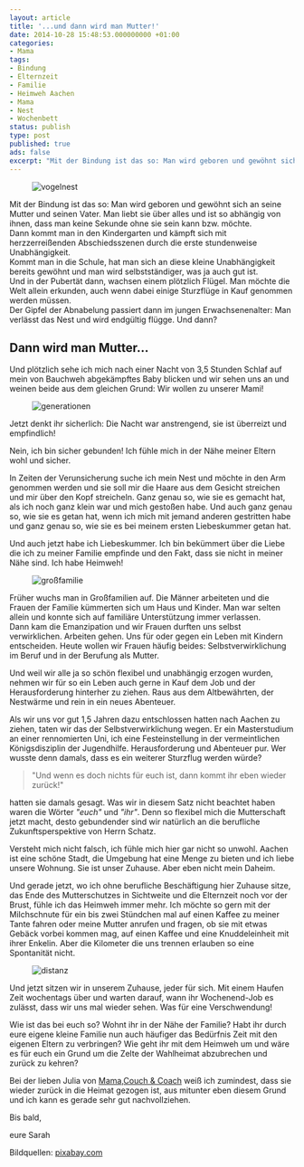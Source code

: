 ```yaml
---
layout: article
title: '...und dann wird man Mutter!'
date: 2014-10-28 15:48:53.000000000 +01:00
categories:
- Mama
tags:
- Bindung
- Elternzeit
- Familie
- Heimweh Aachen
- Mama
- Nest
- Wochenbett
status: publish
type: post
published: true
ads: false
excerpt: "Mit der Bindung ist das so: Man wird geboren und gewöhnt sich an seine Mutter und seinen Vater. Man liebt sie über alles und ist so abhängig von ihnen, dass man keine Sekunde ohne sie sein kann bzw. möchte."
---
```

<figure>
	<img src="{{ site.url }}/images/nest-241910_1280.jpg" alt="vogelnest" />
</figure>

Mit der Bindung ist das so: Man wird geboren und gewöhnt sich an seine Mutter und seinen Vater. Man liebt sie über alles und ist so abhängig von ihnen, dass man keine Sekunde ohne sie sein kann bzw. möchte.  
Dann kommt man in den Kindergarten und kämpft sich mit herzzerreißenden Abschiedsszenen durch die erste stundenweise Unabhängigkeit.  
Kommt man in die Schule, hat man sich an diese kleine Unabhängigkeit bereits gewöhnt und man wird selbstständiger, was ja auch gut ist.  
Und in der Pubertät dann, wachsen einem plötzlich Flügel. Man möchte die Welt allein erkunden, auch wenn dabei einige Sturzflüge in Kauf genommen werden müssen.  
Der Gipfel der Abnabelung passiert dann im jungen Erwachsenenalter: Man verlässt das Nest und wird endgültig flügge. Und dann?


## Dann wird man Mutter...

Und plötzlich sehe ich mich nach einer Nacht von 3,5 Stunden Schlaf auf mein von Bauchweh abgekämpftes Baby blicken und wir sehen uns an und weinen beide aus dem gleichen Grund: Wir wollen zu unserer Mami!

<figure>
	<img src="{{ site.url }}/images/generations-462134_1280.jpg" alt="generationen" />
</figure>

Jetzt denkt ihr sicherlich: Die Nacht war anstrengend, sie ist überreizt und empfindlich!

Nein, ich bin sicher gebunden! Ich fühle mich in der Nähe meiner Eltern wohl und sicher. 

In Zeiten der Verunsicherung suche ich mein Nest und möchte in den Arm genommen werden und sie soll mir die Haare aus dem Gesicht streichen und mir über den Kopf streicheln. Ganz genau so, wie sie es gemacht hat, als ich noch ganz klein war und mich gestoßen habe. Und auch ganz genau so, wie sie es getan hat, wenn ich mich mit jemand anderen gestritten habe und ganz genau so, wie sie es bei meinem ersten Liebeskummer getan hat.

Und auch jetzt habe ich Liebeskummer. Ich bin bekümmert über die Liebe die ich zu meiner Familie empfinde und den Fakt, dass sie nicht in meiner Nähe sind. Ich habe Heimweh!


<figure>
	<img src="{{ site.url }}/images/silhouette-74876_1280.jpg" alt="großfamilie" />
</figure>

Früher wuchs man in Großfamilien auf. Die Männer arbeiteten und die Frauen der Familie kümmerten sich um Haus und Kinder. Man war selten allein und konnte sich auf familiäre Unterstützung immer verlassen.  
Dann kam die Emanzipation und wir Frauen durften uns selbst verwirklichen. Arbeiten gehen. Uns für oder gegen ein Leben mit Kindern entscheiden. Heute wollen wir Frauen häufig beides: Selbstverwirklichung im Beruf und in der Berufung als Mutter.

Und weil wir alle ja so schön flexibel und unabhängig erzogen wurden, nehmen wir für so ein Leben auch gerne in Kauf dem Job und der Herausforderung hinterher zu ziehen. Raus aus dem Altbewährten, der Nestwärme und rein in ein neues Abenteuer.

Als wir uns vor gut 1,5 Jahren dazu entschlossen hatten nach Aachen zu ziehen, taten wir das der Selbstverwirklichung wegen. Er ein Masterstudium an einer rennomierten Uni, ich eine Festeinstellung in der vermeintlichen Königsdisziplin der Jugendhilfe. Herausforderung und Abenteuer pur. Wer wusste denn damals, dass es ein weiterer Sturzflug werden würde?

> "Und wenn es doch nichts für euch ist, dann kommt ihr eben wieder zurück!" 

hatten sie damals gesagt. Was wir in diesem Satz nicht beachtet haben waren die Wörter *"euch"* und *"ihr"*. Denn so flexibel mich die Mutterschaft jetzt macht, desto gebundender sind wir natürlich an die berufliche Zukunftsperspektive von Herrn Schatz.

Versteht mich nicht falsch, ich fühle mich hier gar nicht so unwohl. Aachen ist eine schöne Stadt, die Umgebung hat eine Menge zu bieten und ich liebe unsere Wohnung. Sie ist unser Zuhause. Aber eben nicht mein Daheim.

Und gerade jetzt, wo ich ohne berufliche Beschäftigung hier Zuhause sitze, das Ende des Mutterschutzes in Sichtweite und die Elternzeit noch vor der Brust, fühle ich das Heimweh immer mehr. Ich möchte so gern mit der Milchschnute für ein bis zwei Stündchen mal auf einen Kaffee zu meiner Tante fahren oder meine Mutter anrufen und fragen, ob sie mit etwas Gebäck vorbei kommen mag, auf einen Kaffee und eine Knuddeleinheit mit ihrer Enkelin. Aber die Kilometer die uns trennen erlauben so eine Spontanität nicht.

<figure>
	<img src="{{ site.url }}/images/away-494355_1280.jpg" alt="distanz" />
</figure>



Und jetzt sitzen wir in unserem Zuhause, jeder für sich. Mit einem Haufen Zeit wochentags über und warten darauf, wann ihr Wochenend-Job es zulässt, dass wir uns mal wieder sehen. Was für eine Verschwendung!

Wie ist das bei euch so? Wohnt ihr in der Nähe der Familie? Habt ihr durch eure eigene kleine Familie nun auch häufiger das Bedürfnis Zeit mit den eigenen Eltern zu verbringen? Wie geht ihr mit dem Heimweh um und wäre es für euch ein Grund um die Zelte der Wahlheimat abzubrechen und zurück zu kehren?

Bei der lieben Julia von [Mama,Couch & Coach](http://mamacouchcoach.blogspot.de/2014/06/wurzeln.html) weiß ich zumindest, dass sie wieder zurück in die Heimat gezogen ist, aus mitunter eben diesem Grund und ich kann es gerade sehr gut nachvollziehen.


Bis bald,

eure Sarah


Bildquellen: [pixabay.com](http://www.pixabay.com)

